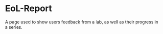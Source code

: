 # EoL-Report

A page used to show users feedback from a lab, as well as their progress in a series.
